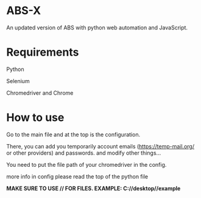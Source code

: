 # ABS-X
An updated version of ABS with python web automation and JavaScript.

# Requirements

Python

Selenium

Chromedriver and Chrome



# How to use

Go to the main file and at the top is the configuration.

There, you can add you temporarily account emails (https://temp-mail.org/ or other providers) and passwords. and modify other things...

You need to put the file path of your chromedriver in the config.

more info in config please read the top of the python file

**MAKE SURE TO USE // FOR FILES. EXAMPLE: C://desktop//example**
